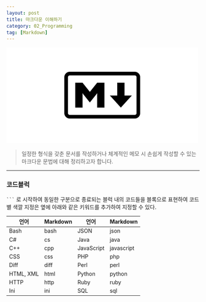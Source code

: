 ```yaml
---
layout: post
title: 마크다운 이해하기
category: 02_Programming
tag: [Markdown]
---
```




![example](/assets/images/markdown.png)
>
> 일정한 형식을 갖춘 문서를 작성하거나 체계적인 메모 시 손쉽게 작성할 수 있는 마크다운 문법에 대해 정리하고자 합니다.
>

---


### 코드블럭 
` ``` ` 로 시작하여 동일한 구분으로 종료되는 블럭 내의 코드들을 블록으로 표현하여 코드별 색깔 지정은 옆에 아래와 같은 키워드를 추가하여 지정할 수 있다.


|언어 |	Markdown	| 언어	| Markdown |
|---|---|---|---|
|Bash	|bash	|JSON|	json|
|C#	|cs	|Java	|java|
|C++	|cpp	|JavaScript|	javascript|
|CSS	|css	|PHP	|php|
|Diff	|diff	|Perl	|perl|
|HTML, XML|	html|	Python|	python|
|HTTP	|http	|Ruby|	ruby|
|Ini	| ini	|SQL|	sql|

